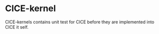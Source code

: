 # CICE-kernel
CICE-kernels contains unit test for CICE before they are implemented into CICE it self. 

